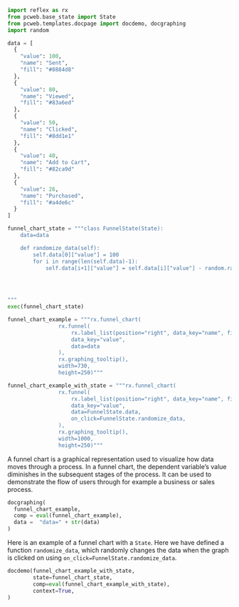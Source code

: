 ```python exec
import reflex as rx
from pcweb.base_state import State
from pcweb.templates.docpage import docdemo, docgraphing
import random

data = [
  {
    "value": 100,
    "name": "Sent",
    "fill": "#8884d8"
  },
  {
    "value": 80,
    "name": "Viewed",
    "fill": "#83a6ed"
  },
  {
    "value": 50,
    "name": "Clicked",
    "fill": "#8dd1e1"
  },
  {
    "value": 40,
    "name": "Add to Cart",
    "fill": "#82ca9d"
  },
  {
    "value": 26,
    "name": "Purchased",
    "fill": "#a4de6c"
  }
]

funnel_chart_state = """class FunnelState(State):
    data=data

    def randomize_data(self):
        self.data[0]["value"] = 100
        for i in range(len(self.data)-1):
            self.data[i+1]["value"] = self.data[i]["value"] - random.randint(0, 20)
            



"""
exec(funnel_chart_state)

funnel_chart_example = """rx.funnel_chart(
                rx.funnel(
                    rx.label_list(position="right", data_key="name", fill="#000", stroke="none"),
                    data_key="value",
                    data=data
                ),
                rx.graphing_tooltip(), 
                width=730, 
                height=250)"""

funnel_chart_example_with_state = """rx.funnel_chart(
                rx.funnel(
                    rx.label_list(position="right", data_key="name", fill="#000", stroke="none"),
                    data_key="value",
                    data=FunnelState.data,
                    on_click=FunnelState.randomize_data,
                ),
                rx.graphing_tooltip(), 
                width=1000, 
                height=250)"""

```

A funnel chart is a graphical representation used to visualize how data moves through a process. In a funnel chart, the dependent variable’s value diminishes in the subsequent stages of the process. It can be used to demonstrate the flow of users through for example a business or sales process.


```python eval
docgraphing(
  funnel_chart_example, 
  comp = eval(funnel_chart_example),
  data =  "data=" + str(data)
)
```

Here is an example of a funnel chart with a `State`. Here we have defined a function `randomize_data`, which randomly changes the data when the graph is clicked on using `on_click=FunnelState.randomize_data`.

```python eval
docdemo(funnel_chart_example_with_state,
        state=funnel_chart_state,
        comp=eval(funnel_chart_example_with_state),
        context=True,
)
```